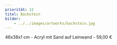 ```yaml
---
priorität: 12
titel: Backstein
bilder:
    - ../../images/artworks/backstein.jpg
---
```


46x38x1 cm - Acryl mit Sand auf Leinwand - 59,00 €
